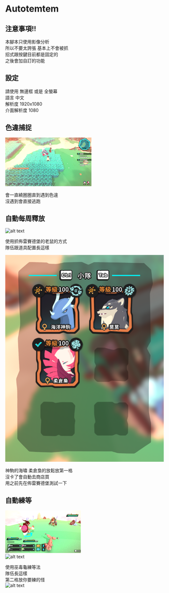 # Autotemtem

## 注意事項!!
  
本腳本只使用影像分析  
所以不要太誇張 基本上不會被抓  
招式跟按鍵目前都是固定的  
之後會加自訂的功能

## 設定
請使用 無邊框 或是 全螢幕  
語言 中文   
解析度 1920x1080  
介面解析度 1080 
## 色違捕捉

![alt text](./img/luma_mode.gif) 

會一直繞圈圈直到遇到色違  
沒遇到會直接逃跑  

## 自動每周釋放  

![alt text](./img/release_mode.gif)  

使用抓佈雷賽德堡的老鼠的方式  
隊伍跟道具配置長這樣

![alt text](./img/weekly_release.png)  

神駒的海嘯 柔倉梟的放鬆放第一格  
沒卡了會自動去商店買  
用之前先在佈雷賽德堡測試一下  

## 自動練等
![alt text](./img/auto_exp1.gif)  
![alt text](./img/auto_exp2.gif.gif)  

使用巫毒龜練等法  
隊伍長這樣  
第二格放你要練的怪  
![alt text](./img/auto_level.png.gif)  

